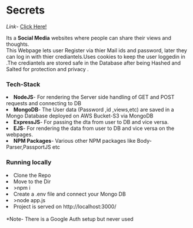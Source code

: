 <h1>Secrets</h1>

<i>Link</i>- <a href="https://aqueous-ravine-15860.herokuapp.com/">Click Here!</a>

Its a <b>Social Media</b> websites where people can share their views and thoughts.<br>
This Webpage lets user Register via thier Mail ids and password, later they can log in with thier crediantels.Uses cookies to keep the user loggedin in .The crediantels are stored safe in the Database after being Hashed and Salted for protection and privacy .

<h3>Tech-Stack</h3>
<li><b>NodeJS</b>- For rendering the Server side handling of GET and POST requests and connecting to DB</li>
<li><b>MongoDB</b>- The User data (Password ,id ,views,etc) are saved in a Mongo Database deployed on AWS Bucket-S3 via MongoDB</li>
<li><b>ExpressJS</b>- For passing the dta from user to DB and vice versa.</li>
<li><b>EJS</b>- For rendering the data from user to DB and vice versa on the webpages.</li>
<li><b>NPM Packages</b>- Various other NPM packages like Body-Parser,PassportJS etc</li>

<h3>Running locally</h3>
<li>Clone the Repo</li>
<li>Move to the Dir</li>
<li>>npm i</li>
<li>Create a .env file and connect your Mongo DB </li>
<li>>node app.js</li>
<li>Project is served on http://localhost:3000/</li>
<br>
*Note- There is a Google Auth setup but never used
